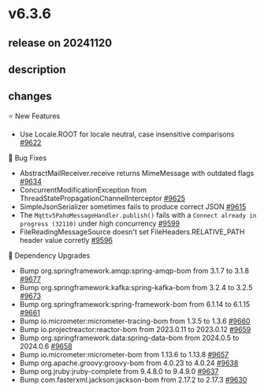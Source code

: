 # v6.3.6

## release on 20241120
## description
## changes
⭐ New Features

* Use Locale.ROOT for locale neutral, case insensitive comparisons <a href="https://github.com/spring-projects/spring-integration/issues/9622" data-hovercard-type="issue" data-hovercard-url="/spring-projects/spring-integration/issues/9622/hovercard">#9622</a>

🐞 Bug Fixes

* AbstractMailReceiver.receive returns MimeMessage with outdated flags <a href="https://github.com/spring-projects/spring-integration/issues/9634" data-hovercard-type="issue" data-hovercard-url="/spring-projects/spring-integration/issues/9634/hovercard">#9634</a>
* ConcurrentModificationException from ThreadStatePropagationChannelInterceptor <a href="https://github.com/spring-projects/spring-integration/issues/9625" data-hovercard-type="issue" data-hovercard-url="/spring-projects/spring-integration/issues/9625/hovercard">#9625</a>
* SimpleJsonSerializer sometimes fails to produce correct JSON <a href="https://github.com/spring-projects/spring-integration/issues/9615" data-hovercard-type="issue" data-hovercard-url="/spring-projects/spring-integration/issues/9615/hovercard">#9615</a>
* The <code>Mqttv5PahoMessageHandler.publish()</code> fails with a <code>Connect already in progress (32110)</code> under high concurrency <a href="https://github.com/spring-projects/spring-integration/issues/9599" data-hovercard-type="issue" data-hovercard-url="/spring-projects/spring-integration/issues/9599/hovercard">#9599</a>
* FileReadingMessageSource doesn't set FileHeaders.RELATIVE_PATH header value corretly <a href="https://github.com/spring-projects/spring-integration/issues/9596" data-hovercard-type="issue" data-hovercard-url="/spring-projects/spring-integration/issues/9596/hovercard">#9596</a>

🔨 Dependency Upgrades

* Bump org.springframework.amqp:spring-amqp-bom from 3.1.7 to 3.1.8 <a href="https://github.com/spring-projects/spring-integration/pull/9677" data-hovercard-type="pull_request" data-hovercard-url="/spring-projects/spring-integration/pull/9677/hovercard">#9677</a>
* Bump org.springframework.kafka:spring-kafka-bom from 3.2.4 to 3.2.5 <a href="https://github.com/spring-projects/spring-integration/pull/9673" data-hovercard-type="pull_request" data-hovercard-url="/spring-projects/spring-integration/pull/9673/hovercard">#9673</a>
* Bump org.springframework:spring-framework-bom from 6.1.14 to 6.1.15 <a href="https://github.com/spring-projects/spring-integration/pull/9661" data-hovercard-type="pull_request" data-hovercard-url="/spring-projects/spring-integration/pull/9661/hovercard">#9661</a>
* Bump io.micrometer:micrometer-tracing-bom from 1.3.5 to 1.3.6 <a href="https://github.com/spring-projects/spring-integration/pull/9660" data-hovercard-type="pull_request" data-hovercard-url="/spring-projects/spring-integration/pull/9660/hovercard">#9660</a>
* Bump io.projectreactor:reactor-bom from 2023.0.11 to 2023.0.12 <a href="https://github.com/spring-projects/spring-integration/pull/9659" data-hovercard-type="pull_request" data-hovercard-url="/spring-projects/spring-integration/pull/9659/hovercard">#9659</a>
* Bump org.springframework.data:spring-data-bom from 2024.0.5 to 2024.0.6 <a href="https://github.com/spring-projects/spring-integration/pull/9658" data-hovercard-type="pull_request" data-hovercard-url="/spring-projects/spring-integration/pull/9658/hovercard">#9658</a>
* Bump io.micrometer:micrometer-bom from 1.13.6 to 1.13.8 <a href="https://github.com/spring-projects/spring-integration/pull/9657" data-hovercard-type="pull_request" data-hovercard-url="/spring-projects/spring-integration/pull/9657/hovercard">#9657</a>
* Bump org.apache.groovy:groovy-bom from 4.0.23 to 4.0.24 <a href="https://github.com/spring-projects/spring-integration/pull/9638" data-hovercard-type="pull_request" data-hovercard-url="/spring-projects/spring-integration/pull/9638/hovercard">#9638</a>
* Bump org.jruby:jruby-complete from 9.4.8.0 to 9.4.9.0 <a href="https://github.com/spring-projects/spring-integration/pull/9637" data-hovercard-type="pull_request" data-hovercard-url="/spring-projects/spring-integration/pull/9637/hovercard">#9637</a>
* Bump com.fasterxml.jackson:jackson-bom from 2.17.2 to 2.17.3 <a href="https://github.com/spring-projects/spring-integration/pull/9630" data-hovercard-type="pull_request" data-hovercard-url="/spring-projects/spring-integration/pull/9630/hovercard">#9630</a>

